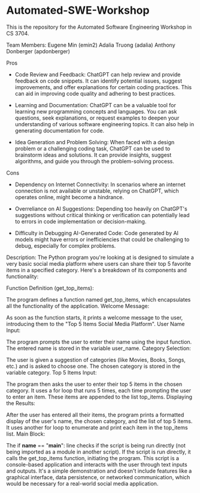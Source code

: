 # Automated-SWE-Workshop
This is the repository for the Automated Software Engineering Workshop in CS 3704.

Team Members: 
Eugene Min (emin2)
Adalia Truong (adalia)
Anthony Donberger (apdonberger) 

Pros
- Code Review and Feedback: ChatGPT can help review and provide feedback on code snippets. It can identify potential issues, suggest improvements, and offer explanations for certain coding practices. This can aid in improving code quality and adhering to best practices.

- Learning and Documentation: ChatGPT can be a valuable tool for learning new programming concepts and languages. You can ask questions, seek explanations, or request examples to deepen your understanding of various software engineering topics. It can also help in generating documentation for code.

- Idea Generation and Problem Solving: When faced with a design problem or a challenging coding task, ChatGPT can be used to brainstorm ideas and solutions. It can provide insights, suggest algorithms, and guide you through the problem-solving process.

Cons

- Dependency on Internet Connectivity: In scenarios where an internet connection is not available or unstable, relying on ChatGPT, which operates online, might become a hindrance.

- Overreliance on AI Suggestions: Depending too heavily on ChatGPT's suggestions without critical thinking or verification can potentially lead to errors in code implementation or decision-making.

- Difficulty in Debugging AI-Generated Code: Code generated by AI models might have errors or inefficiencies that could be challenging to debug, especially for complex problems.

Description:
The Python program you're looking at is designed to simulate a very basic social media platform where users can share their top 5 favorite items in a specified category. Here's a breakdown of its components and functionality:

Function Definition (get_top_items):

The program defines a function named get_top_items, which encapsulates all the functionality of the application.
Welcome Message:

As soon as the function starts, it prints a welcome message to the user, introducing them to the "Top 5 Items Social Media Platform".
User Name Input:

The program prompts the user to enter their name using the input function. The entered name is stored in the variable user_name.
Category Selection:

The user is given a suggestion of categories (like Movies, Books, Songs, etc.) and is asked to choose one. The chosen category is stored in the variable category.
Top 5 Items Input:

The program then asks the user to enter their top 5 items in the chosen category.
It uses a for loop that runs 5 times, each time prompting the user to enter an item.
These items are appended to the list top_items.
Displaying the Results:

After the user has entered all their items, the program prints a formatted display of the user's name, the chosen category, and the list of top 5 items.
It uses another for loop to enumerate and print each item in the top_items list.
Main Block:

The if __name__ == "__main__": line checks if the script is being run directly (not being imported as a module in another script).
If the script is run directly, it calls the get_top_items function, initiating the program.
This script is a console-based application and interacts with the user through text inputs and outputs. It's a simple demonstration and doesn't include features like a graphical interface, data persistence, or networked communication, which would be necessary for a real-world social media application.